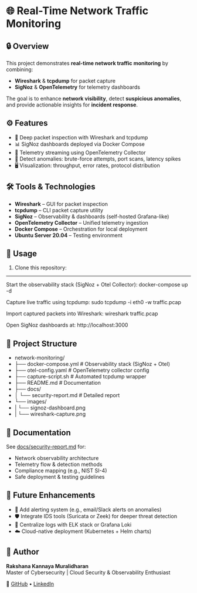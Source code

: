 # 🌐 Real-Time Network Traffic Monitoring

## 🔒 Overview
This project demonstrates **real-time network traffic monitoring** by combining:  
- **Wireshark** & **tcpdump** for packet capture  
- **SigNoz** & **OpenTelemetry** for telemetry dashboards  

The goal is to enhance **network visibility**, detect **suspicious anomalies**, and provide actionable insights for **incident response**.

## ⚙️ Features
- 📡 Deep packet inspection with Wireshark and tcpdump  
- 📊 SigNoz dashboards deployed via Docker Compose  
- 🔎 Telemetry streaming using OpenTelemetry Collector  
- 🚨 Detect anomalies: brute-force attempts, port scans, latency spikes  
- 🖥️ Visualization: throughput, error rates, protocol distribution  

## 🛠️ Tools & Technologies
- **Wireshark** – GUI for packet inspection  
- **tcpdump** – CLI packet capture utility  
- **SigNoz** – Observability & dashboards (self-hosted Grafana-like)  
- **OpenTelemetry Collector** – Unified telemetry ingestion  
- **Docker Compose** – Orchestration for local deployment  
- **Ubuntu Server 20.04** – Testing environment  

## 🚀 Usage
1. Clone this repository:
---
Start the observability stack (SigNoz + Otel Collector):
docker-compose up -d

Capture live traffic using tcpdump:
sudo tcpdump -i eth0 -w traffic.pcap

Import captured packets into Wireshark:
wireshark traffic.pcap

Open SigNoz dashboards at:
http://localhost:3000

## 📂 Project Structure
- network-monitoring/
- ├── docker-compose.yml        # Observability stack (SigNoz + Otel)
- ├── otel-config.yaml          # OpenTelemetry collector config
- ├── capture-script.sh         # Automated tcpdump wrapper
- ├── README.md                 # Documentation
- ├── docs/
- │   └── security-report.md    # Detailed report
- └── images/
- |   └── signoz-dashboard.png
- |   └── wireshark-capture.png


## 📘 Documentation
See [docs/security-report.md](./docs/security-report.md) for:
- Network observability architecture  
- Telemetry flow & detection methods  
- Compliance mapping (e.g., NIST SI-4)  
- Safe deployment & testing guidelines  

## 🔮 Future Enhancements
- 📢 Add alerting system (e.g., email/Slack alerts on anomalies)  
- 🛡️ Integrate IDS tools (Suricata or Zeek) for deeper threat detection  
- 📑 Centralize logs with ELK stack or Grafana Loki  
- ☁️ Cloud-native deployment (Kubernetes + Helm charts)  

## 👤 Author
**Rakshana Kannaya Muralidharan**  
Master of Cybersecurity | Cloud Security & Observability Enthusiast  

🔗 [GitHub](https://github.com/rakshana-cloudsec) • [LinkedIn](#)

